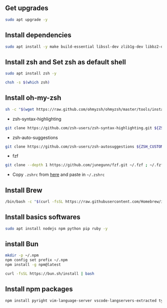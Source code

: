 ## Get upgrades
```bash
sudo apt upgrade -y
```

## Install dependencies
```bash
sudo apt install -y make build-essential libssl-dev zlib1g-dev libbz2-dev libreadline-dev libsqlite3-dev wget curl llvm libncursesw5-dev xz-utils tk-dev libxml2-dev libxmlsec1-dev libffi-dev liblzma-dev procps file git wget unzip
```

## Install zsh and  Set zsh as default shell
```bash
sudo apt install zsh -y
```
```bash
chsh -s $(which zsh)
```

## Install oh-my-zsh
```bash
sh -c "$(wget https://raw.github.com/ohmyzsh/ohmyzsh/master/tools/install.sh -O -)"
```
- zsh-syntax-highlighting
```bash
git clone https://github.com/zsh-users/zsh-syntax-highlighting.git ${ZSH_CUSTOM:-~/.oh-my-zsh/custom}/plugins/zsh-syntax-highlighting
```
- zsh-auto-suggestions
```bash
git clone https://github.com/zsh-users/zsh-autosuggestions ${ZSH_CUSTOM:-~/.oh-my-zsh/custom}/plugins/zsh-autosuggestions
```
- fzf
```bash
git clone --depth 1 https://github.com/junegunn/fzf.git ~/.fzf ; ~/.fzf/install
```

- Copy `.zshrc` from [here](https://github.com/smzm/MyDotFiles/blob/master/.zshrc) and paste in `~/.zshrc`

## Install Brew
```bash
/bin/bash -c "$(curl -fsSL https://raw.githubusercontent.com/Homebrew/install/HEAD/install.sh)"
```

## Install basics softwares
```bash
sudo apt install nodejs npm python pip ruby -y
```

## install Bun
```bash
mkdir -p ~/.npm
npm config set prefix ~/.npm
npm install -g npm@latest
```
```bash
curl -fsSL https://bun.sh/install | bash
```

## Install npm packages 
```bash
npm install pyright vim-language-server vscode-langservers-extracted typescript typescript-language-server awk-language-server dockerfile-language-server-nodejs emmet-ls bash-language-server yaml-language-server neovim
```


